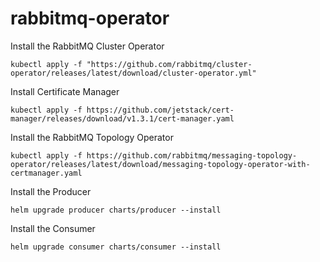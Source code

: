 # rabbitmq-operator

Install the RabbitMQ Cluster Operator
```
kubectl apply -f "https://github.com/rabbitmq/cluster-operator/releases/latest/download/cluster-operator.yml"
```

Install Certificate Manager
```
kubectl apply -f https://github.com/jetstack/cert-manager/releases/download/v1.3.1/cert-manager.yaml
```

Install the RabbitMQ Topology Operator
```
kubectl apply -f https://github.com/rabbitmq/messaging-topology-operator/releases/latest/download/messaging-topology-operator-with-certmanager.yaml
```

Install the Producer
```
helm upgrade producer charts/producer --install
```

Install the Consumer
```
helm upgrade consumer charts/consumer --install
```

